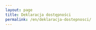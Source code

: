 ```yaml
---
layout: page
title: Deklaracja dostępności
permalink: /en/deklaracja-dostepnosci/
---
```


<script>
  location.replace("http://sdg.gov.pl/en/")
</script>
